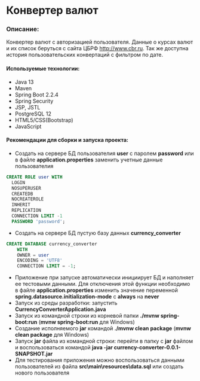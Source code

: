 # Конвертер валют

### Описание:

Конвертер валют с авторизацией пользователя. 
Данные о курсах валют и их список беруться с сайта ЦБРФ http://www.cbr.ru.
Так же доступна история пользовательских конвертаций с фильтром по дате.

#### Используемые технологии:
 - Java 13
 - Maven
 - Spring Boot 2.2.4
 - Spring Security
 - JSP, JSTL
 - PostgreSQL 12
 - HTML5/CSS(Bootstrap)
 - JavaScript

 #### Рекомендации для сборки и запуска проекта:
  - Создать на сервере БД пользователия **user** с паролем **password**
  или в файле **application.properties** заменить учетные данные пользователия
  ```sql
CREATE ROLE user WITH
	LOGIN
	NOSUPERUSER
	CREATEDB
	NOCREATEROLE
	INHERIT
	REPLICATION
	CONNECTION LIMIT -1
	PASSWORD 'password';
```
  - Создать на сервере БД пустую базу данных **currency_converter**
```sql
CREATE DATABASE currency_converter
    WITH 
    OWNER = user
    ENCODING = 'UTF8'
    CONNECTION LIMIT = -1;
```
  - Приложение при запуске автоматически инициирует БД и наполняет ее тестовыми данными. 
  Для отключения этой функции необходимо в файле **application.properties** 
  изменить значение переменной **spring.datasource.initialization-mode** с **always** на **never**
  - Запуск из среды разработки: запустить **CurrencyConverterApplication.java**
  - Запуск из командной строки из корневой папки **./mvnw spring-boot:run** (**mvnw spring-boot:run** для Windows)
  - Создание исполняемого **jar** командой  **./mvnw clean package** (**mvnw clean package** для Windows)
  - Запуск **jar** файла из командной строки:     перейти в папку с **jar** файлом и воспользоваться командой **java -jar currency-converter-0.0.1-SNAPSHOT.jar**
  - Для тестирования приложения можно воспользоваться данными пользователей из файла **src\main\resources\data.sql** или создать нового пользователя
  